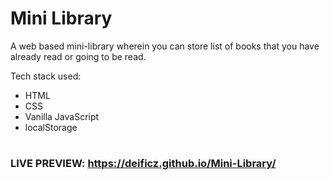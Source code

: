 # Mini Library

A web based mini-library wherein you can store list of books that you have already read or going to be read. 

Tech stack used:
  -  HTML
  -  CSS
  -  Vanilla JavaScript
  -  localStorage

#

###  **LIVE PREVIEW:** https://deificz.github.io/Mini-Library/
